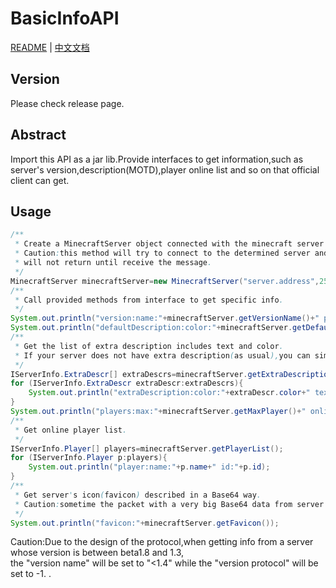 # BasicInfoAPI
[README](README.md) | [中文文档](README_cn.md)

## Version

Please check release page.

## Abstract

Import this API as a jar lib.Provide interfaces to get information,such as server's
version,description(MOTD),player online list and so on that official client can get.

## Usage

```java
/**
 * Create a MinecraftServer object connected with the minecraft server running on port 25565 on host server.address.
 * Caution:this method will try to connect to the determined server and get message that includes basic info,so this method
 * will not return until receive the message.
 */
MinecraftServer minecraftServer=new MinecraftServer("server.address",25565);
/**
 * Call provided methods from interface to get specific info.
 */
System.out.println("version:name:"+minecraftServer.getVersionName()+" protocol:"+minecraftServer.getVersionProtocol());
System.out.println("defaultDescription:color:"+minecraftServer.getDefaultDescriptionColor()+" text:"+minecraftServer.getDefaultDescriptionText());
/**
 * Get the list of extra description includes text and color.
 * If your server does not have extra description(as usual),you can simply use getDefaultDescriptionColor() and getDefaultDescriptionText().
 */
IServerInfo.ExtraDescr[] extraDescrs=minecraftServer.getExtraDescription();
for (IServerInfo.ExtraDescr extraDescr:extraDescrs){
    System.out.println("extraDescription:color:"+extraDescr.color+" text:"+extraDescr.text);
}
System.out.println("players:max:"+minecraftServer.getMaxPlayer()+" online:"+minecraftServer.getOnlinePlayer());
/**
 * Get online player list.
 */
IServerInfo.Player[] players=minecraftServer.getPlayerList();
for (IServerInfo.Player p:players){
    System.out.println("player:name:"+p.name+" id:"+p.id);
}
/**
 * Get server's icon(favicon) described in a Base64 way.
 * Caution:sometime the packet with a very big Base64 data from server will cause a internal exception,you should try again.
 */
System.out.println("favicon:"+minecraftServer.getFavicon());
```
Caution:Due to the design of the protocol,when getting info from a server whose version is between beta1.8 and 1.3,  
the "version name" will be set to "<1.4" while the "version protocol" will be set to -1.
.
